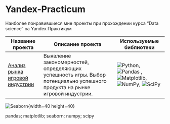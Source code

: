 # Yandex-Practicum
Наиболее понравившиеся мне проекты при прохождении курса “Data science” на Yandex Практикум 

| Название проекта |Описание проекта | Используемые библиотеки| 
|------------------|-------------------|----------|
| [Анализ рынка игровой индустрии](https://github.com/GrigoriyKhanov/Yandex-Practicum/blob/d9df8991fce2d70a851922606a8b577a76738389/Analysis-of-computer-games/Analysis-of-computer-games.ipynb) | Выявление закономерностей, определяющих успешность игры. Выбор потенциально успешного продукта на рынке игровой индустрии.|![Python](https://img.shields.io/badge/python-3670A0?style=for-the-badge&logo=python&logoColor=ffdd54),![Pandas](https://img.shields.io/badge/pandas-%23150458.svg?style=for-the-badge&logo=pandas&logoColor=white) ,![Matplotlib](https://img.shields.io/badge/Matplotlib-%23ffffff.svg?style=for-the-badge&logo=Matplotlib&logoColor=black), ![NumPy](https://img.shields.io/badge/numpy-%23013243.svg?style=for-the-badge&logo=numpy&logoColor=white), ![SciPy](https://img.shields.io/badge/SciPy-%230C55A5.svg?style=for-the-badge&logo=scipy&logoColor=%white)  


![Seaborn](https://seaborn.pydata.org/_images/logo-wide-lightbg.svg){width=40 height=40}


pandas; matplotlib; seaborn; numpy; scipy

